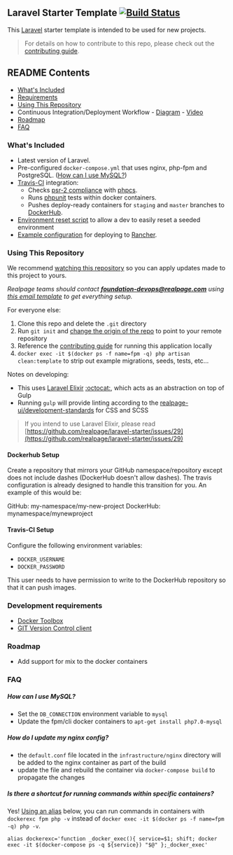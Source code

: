 ## Laravel Starter Template [![Build Status](https://travis-ci.org/realpage/laravel-starter.svg?branch=master)](https://travis-ci.org/realpage/laravel-starter)

This [Laravel](https://www.laravel.com) starter template is intended to be used for new projects.

> For details on how to contribute to this repo, please check out the [contributing guide](https://github.com/Realpage/laravel/blob/master/CONTRIBUTING.md).

## README Contents

* [What's Included](#whats-included)
* [Requirements](#requirements)
* [Using This Repository](#using-this-repo)
* Continuous Integration/Deployment Workflow - [Diagram](http://realpage.github.io/devops-documentation/foundation-deployment-technical-v1.png) - [Video](https://www.youtube.com/watch?v=vHpInByhQfM)
* [Roadmap](#roadmap)
* [FAQ](#faq)

<a name="whats-included" />

### What's Included

 * Latest version of Laravel.
 * Pre-configured `docker-compose.yml` that uses nginx, php-fpm and PostgreSQL. ([How can I use MySQL?](#use-mysql))
 * [Travis-CI](https://travis-ci.org) integration:
    * Checks [psr-2 compliance](https://github.com/php-fig/fig-standards/blob/master/accepted/PSR-2-coding-style-guide.md) with [phpcs](https://github.com/squizlabs/PHP_CodeSniffer).
    * Runs [phpunit](https://phpunit.de/) tests within docker containers.
    * Pushes deploy-ready containers for `staging` and `master` branches to [DockerHub](http://hub.docker.com).
 * [Environment reset script](https://github.com/realpage/laravel-starter/blob/master/infrastructure/reset_environment.php) to allow a dev to easily reset a seeded environment
 * [Example configuration](infrastructure/rancher-example/README.md) for deploying to [Rancher](http://rancher.com).
    
<a name="using-this-repo" />

### Using This Repository

We recommend [watching this repository](https://help.github.com/articles/watching-repositories/) so you can apply updates made to this project to yours.

_Realpage teams should contact **foundation-devops@realpage.com** using [this email template](https://github.com/realpage/lumen-starter/wiki) to get everything setup._

For everyone else:

1. Clone this repo and delete the `.git` directory
2. Run `git init` and [change the origin of the repo](https://help.github.com/articles/changing-a-remote-s-url/) to point to your remote repository
3. Reference the [contributing guide](https://github.com/Realpage/laravel/blob/master/CONTRIBUTING.md) for running this application locally
4. `docker exec -it $(docker ps -f name=fpm -q) php artisan clean:template` to strip out example migrations, seeds, tests, etc...

Notes on developing:
  - This uses [Laravel Elixir](https://laravel.com/docs/master/elixir) [:octocat:](https://github.com/laravel/elixir), which acts as an abstraction on top of Gulp
  - Running `gulp` will provide linting according to the [realpage-ui/development-standards](https://github.com/realpage-ui/development-standards) for CSS and SCSS

> If you intend to use Laravel Elixir, please read [https://github.com/realpage/laravel-starter/issues/29](https://github.com/realpage/laravel-starter/issues/29) 

#### Dockerhub Setup

Create a repository that mirrors your GitHub namespace/repository except does not include dashes (DockerHub doesn't allow dashes).  The travis configuration is already designed to handle this transition for you.  An example of this would be:

GitHub: my-namespace/my-new-project
DockerHub: mynamespace/mynewproject

#### Travis-CI Setup

Configure the following environment variables:
 * `DOCKER_USERNAME`
 * `DOCKER_PASSWORD`

This user needs to have permission to write to the DockerHub repository so that it can push images.

### Development requirements

* [Docker Toolbox](https://www.docker.com/products/docker-toolbox)
* [GIT Version Control client](https://git-scm.com/)

<a name="roadmap" />

### Roadmap

 * Add support for mix to the docker containers
 
<a name="faq" />

### FAQ

<a name="use-mysql" />

##### **How can I use MySQL?**
   * Set the `DB_CONNECTION` environment variable to `mysql`
   * Update the fpm/cli docker containers to `apt-get install php7.0-mysql`

##### **How do I update my nginx config?**
   * the `default.conf` file located in the `infrastructure/nginx` directory will be added to the nginx container as part of the build
   * update the file and rebuild the container via `docker-compose build` to propagate the changes

##### **Is there a shortcut for running commands within specific containers?**

Yes!  [Using an alias](http://askubuntu.com/a/17537/132639) below, you can run commands in containers with `dockerexc fpm php -v` instead of `docker exec -it $(docker ps -f name=fpm -q) php -v`.

```
alias dockerexc='function _docker_exec(){ service=$1; shift; docker exec -it $(docker-compose ps -q ${service}) "$@" };_docker_exec'
```
